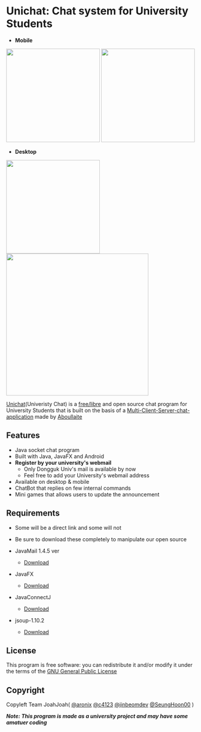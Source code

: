 # Unichat: Chat system for University Students 

* **Mobile**

<img src="http://i.imgur.com/aMJQ6i5.jpg" width="250"/> <img src="http://i.imgur.com/eGcyEBB.png" width="250"/>


* **Desktop**

<img src="http://i.imgur.com/NUX4D2S.png" width="250"/> <img src="http://i.imgur.com/vWcb6xz.png" width="380"/>


[Unichat](http://github.com/NProject_SW)(Univeristy Chat) is a [free/libre](https://gnu.org/philosophy/free-sw.html) and open source chat program for University Students that is built on the basis of a [Multi-Client-Server-chat-application](https://github.com/aboullaite/Multi-Client-Server-chat-application) made by [Aboullaite](https://github.com/aboullaite)


## Features

* Java socket chat program
* Built with Java, JavaFX and Android
* **Register by your university's webmail**
  * Only Dongguk Univ's mail is available by now
  * Feel free to add your University's webmail address
* Available on desktop & mobile
* ChatBot that replies on few internal commands
* Mini games that allows users to update the announcement



## Requirements

* Some will be a direct link and some will not
* Be sure to download these completely to manipulate our open source

* JavaMail 1.4.5 ver
  * [Download](http://www.oracle.com/technetwork/java/javasebusiness/downloads/java-archive-downloads-eeplat-419426.html#javamail-1.4.5-oth-JPR)

* JavaFX
  * [Download](http://www.oracle.com/technetwork/java/javafx2-archive-download-1939373.html)

* JavaConnectJ
  * [Download](https://dev.mysql.com/downloads/connector/j/)

* jsoup-1.10.2
  * [Download](https://jsoup.org/download)



## License

This program is free software: you can redistribute it and/or modify it under the terms of the [GNU General Public License](https://en.wikipedia.org/wiki/GNU_General_Public_License)


## Copyright

Copyleft Team JoahJoah( [@aronix](https://github.com/aronix) [@c4123](https://github.com/c4123) [@jinbeomdev](https://github.com/jinbeomdev) [@SeungHoon00](https://github.com/SeungHoon00) )


***Note: This program is made as a university project and may have some amatuer coding***
